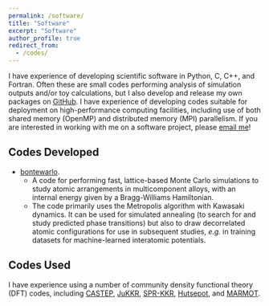 ```yaml
---
permalink: /software/
title: "Software"
excerpt: "Software"
author_profile: true
redirect_from: 
  - /codes/
---
```


I have experience of developing scientific software in Python, C, C++, and Fortran. Often these are small codes performing analysis of simulation outputs and/or toy calculations, but I also develop and release my own packages on [GitHub](https://github.com/chriswoodgate). I have experience of developing codes suitable for deployment on high-performance computing facilities, including use of both shared memory (OpenMP) and distributed memory (MPI) parallelism. If you are interested in working with me on a software project, please [email me](mailto:christopher.woodgate@physics.org)!

Codes Developed
-----
* [bontewarlo](https://github.com/ChrisWoodgate/bontewarlo).
  * A code for performing fast, lattice-based Monte Carlo simulations to study atomic arrangements in multicomponent alloys, with an internal energy given by a Bragg-Williams Hamiltonian.
  * The code primarily uses the Metropolis algorithm with Kawasaki dynamics. It can be used for simulated annealing (to search for and study predicted phase transitions) but also to draw decorrelated atomic configurations for use in subsequent studies, *e.g.* in training datasets for machine-learned interatomic potentials.

Codes Used
-----
I have experience using a number of community density functional theory (DFT) codes, including [CASTEP](http://www.castep.org), [JuKKR](https://jukkr.fz-juelich.de), [SPR-KKR](https://www.ebert.cup.uni-muenchen.de/old/), [Hutsepot](https://hutsepot.jku.at), and [MARMOT](https://warwick.ac.uk/marmotcode).
